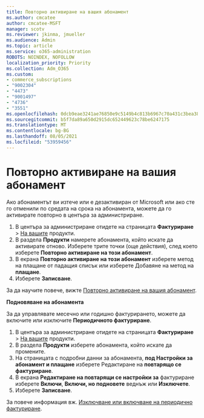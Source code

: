 ```yaml
---
title: Повторно активиране на вашия абонамент
ms.author: cmcatee
author: cmcatee-MSFT
manager: scotv
ms.reviewer: jkinma, jmueller
ms.audience: Admin
ms.topic: article
ms.service: o365-administration
ROBOTS: NOINDEX, NOFOLLOW
localization_priority: Priority
ms.collection: Adm_O365
ms.custom:
- commerce_subscriptions
- "9002304"
- "4473"
- "9001497"
- "4736"
- "3551"
ms.openlocfilehash: 0dcb9eae3241ae76850e9c5149b4c813b6967c70a431c3bea38fba1843967a95
ms.sourcegitcommit: b5f7da89a650d2915dc652449623c78be6247175
ms.translationtype: MT
ms.contentlocale: bg-BG
ms.lasthandoff: 08/05/2021
ms.locfileid: "53959456"
---
```

# <a name="reactivate-your-subscription"></a>Повторно активиране на вашия абонамент

Ако абонаментът ви изтече или е дезактивиран от Microsoft или ако сте го отменили по средата на срока на абонамента, можете да го активирате повторно в центъра за администриране.

1. В центъра за администриране отидете на страницата **Фактуриране**  >  [На вашите](https://go.microsoft.com/fwlink/p/?linkid=842054) продукти.
2. В раздела **Продукти** намерете абонамента, който искате да активирате отново. Изберете трите точки (още действия), след което изберете **Повторно активиране на този абонамент**.
3. В екрана **Повторно активиране на този абонамент** изберете метод на плащане от падащия списък или изберете Добавяне на метод на **плащане**.
4. Изберете **Записване**.

За да научите повече, вижте [Повторно активиране на вашия абонамент](/microsoft-365/commerce/subscriptions/reactivate-your-subscription).

**Подновяване на абонамента**

За да управлявате месечно или годишно фактурирането, можете да включите или изключите **Периодичното фактуриране**.

1. В центъра за администриране отидете на страницата **Фактуриране**  >  [На вашите](https://go.microsoft.com/fwlink/p/?linkid=842054) продукти.
2. В раздела **Продукти** изберете абонамента, който искате да промените.
3. На страницата с подробни данни за абонамента, **под Настройки за абонамент и плащане** изберете Редактиране на **повтарящо се фактуриране**.
4. В екрана **Редактиране на повтарящи се настройки за** фактуриране изберете **Включи**, **Включи, но подновете** веднъж или **Изключете**.
5. Изберете **Записване**.

За повече информация вж. [Изключване или включване на периодично фактуриране](/microsoft-365/commerce/subscriptions/renew-your-subscription#turn-recurring-billing-off-or-on).